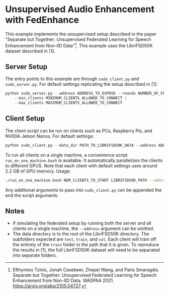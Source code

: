 # Unsupervised Audio Enhancement with FedEnhance

This example implements the unsupervised setup described in the paper
"Separate but Together: Unsupervised Federated Learning for Speech
Enhancement from Non-IID Data"[^1]. This example uses the LibriFSD50K dataset
described in [1]. 


[^1]: Efthymios Tzinis, Jonah Casebeer, Zhepei Wang, and Paris Smaragdis.
Separate but Together: Unsupervised Federated Learning for Speech Enhancement
from Non-IID Data. WASPAA 2021. https://arxiv.org/abs/2105.04727. 

## Server Setup

The entry points to this example are through `sudo_client.py` and
`sudo_server.py`. For default settings replicating the setup described in [1]:
```python
python sudo_server.py --address ADDRESS_TO_EXPOSE --rounds NUMBER_OF_FEDERATED_ROUNDS \
    --min_clients MINIMUM_CLIENTS_ALLOWED_TO_CONNECT \
    --max_clients MAXIMUM_CLIENTS_ALLOWED_TO_CONNECT
```

## Client Setup

The client script can be run on clients such as PCs, Raspberry Pis, and NVIDIA
Jetson Nanos. For default settings:
```python
python sudo_client.py --data_dir PATH_TO_LIBRIFSD50K_DATA --address ADDRESS_OF_SERVER
```
To run all clients on a single machine, a convenience script
`run_on_one_machine.bash` is available. It automatically parallelizes the
clients to different GPUS. Note that each client with default settings uses
around 2.2 GB of GPU memory. Usage:
```bash
./run_on_one_machine.bash NUM_CLIENTS_TO_START LIBRIFSD50K_PATH --address SERVER_ADDRESS
```
Any additional arguments to pass into `sudo_client.py` can be appended the end
the script arguments.

## Notes

- If simulating the federated setup by running both the server and all clients
on a single machine, the `--address` argument can be omitted.
- The data directory is to the _root_ of the LibriFSD50K directory. The
subfolders expected are `test`, `train`, and `val`. Each client will train off
the entirely of the `train` folder in the path that it is given. To reproduce
the results in [1], the full LibriFSD50K dataset will need to be separated into
separate folders.

